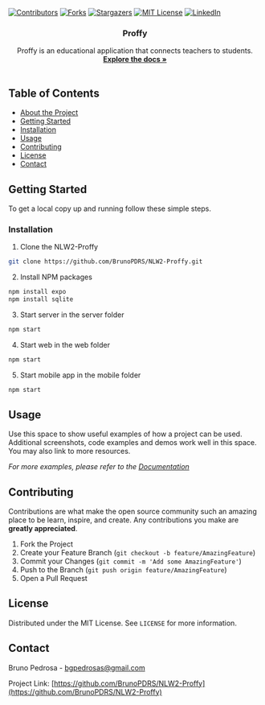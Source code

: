 [![Contributors][contributors-shield]][contributors-url]
[![Forks][forks-shield]][forks-url]
[![Stargazers][stars-shield]][stars-url]
[![MIT License][license-shield]][license-url]
[![LinkedIn][linkedin-shield]][linkedin-url]



<!-- PROJECT LOGO
<br />
<p align="center">
  <a href="https://github.com/BrunoPDRS/NLW2-Proffy">
    <img src="images/logo.png" alt="Logo" width="80" height="80">
  </a>
 -->
  <h3 align="center">Proffy</h3>

  <p align="center">
    Proffy is an educational application that connects teachers to students.
    <br />
    <a href="https://github.com/BrunoPDRS/NLW2-Proffy"><strong>Explore the docs »</strong></a>
    <br />
    <br />
  </p>
</p>



<!-- TABLE OF CONTENTS -->
## Table of Contents

* [About the Project](#about-the-project)
* [Getting Started](#getting-started)
* [Installation](#installation)
* [Usage](#usage)
* [Contributing](#contributing)
* [License](#license)
* [Contact](#contact)



<!-- ABOUT THE PROJECT 
## About The Project

[![Product Name Screen Shot][product-screenshot]](https://example.com)
-->


<!-- GETTING STARTED -->
## Getting Started

To get a local copy up and running follow these simple steps.



### Installation
 
1. Clone the NLW2-Proffy
```sh
git clone https://github.com/BrunoPDRS/NLW2-Proffy.git
```
2. Install NPM packages
```sh
npm install expo
npm install sqlite
```

3. Start server in the server folder
```sh
npm start
```

4. Start web in the web folder
```sh
npm start
```

5. Start mobile app in the mobile folder
```sh
npm start
```



## Usage

Use this space to show useful examples of how a project can be used. Additional screenshots, code examples and demos work well in this space. You may also link to more resources.

_For more examples, please refer to the [Documentation](https://example.com)_





## Contributing

Contributions are what make the open source community such an amazing place to be learn, inspire, and create. Any contributions you make are **greatly appreciated**.

1. Fork the Project
2. Create your Feature Branch (`git checkout -b feature/AmazingFeature`)
3. Commit your Changes (`git commit -m 'Add some AmazingFeature'`)
4. Push to the Branch (`git push origin feature/AmazingFeature`)
5. Open a Pull Request




## License

Distributed under the MIT License. See `LICENSE` for more information.



## Contact

Bruno Pedrosa - bgpedrosas@gmail.com

Project Link: [https://github.com/BrunoPDRS/NLW2-Proffy](https://github.com/BrunoPDRS/NLW2-Proffy)







[contributors-shield]: https://img.shields.io/github/contributors/BrunoPDRS/NLW2-Proffy.svg?style=flat-square
[contributors-url]: https://github.com/BrunoPDRS/NLW2-Proffy/graphs/contributors
[forks-shield]: https://img.shields.io/github/forks/BrunoPDRS/NLW2-Proffy.svg?style=flat-square
[forks-url]: https://github.com/BrunoPDRS/NLW2-Proffy/network/members
[stars-shield]: https://img.shields.io/github/stars/BrunoPDRS/NLW2-Proffy.svg?style=flat-square
[stars-url]: https://github.com/BrunoPDRS/NLW2-Proffy/stargazers
[license-shield]: https://img.shields.io/github/license/BrunoPDRS/NLW2-Proffy.svg?style=flat-square
[license-url]: https://github.com/BrunoPDRS/NLW2-Proffy/LICENSE.txt
[linkedin-shield]: https://img.shields.io/badge/-LinkedIn-black.svg?style=flat-square&logo=linkedin&colorB=555
[linkedin-url]: https://linkedin.com/in/bruno-pedrosa-
[product-screenshot]: images/screenshot.png
